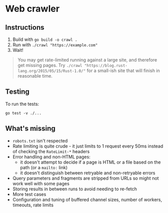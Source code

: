 # Web crawler

## Instructions

1. Build with `go build -o crawl .`
2. Run with `./crawl "https://example.com"`
3. Wait!

> You may get rate-limited running against a large site, and therefore get missing pages.
> Try `./crawl "https://blog.rust-lang.org/2015/05/15/Rust-1.0/"` for a small-ish site that will finish in
> reasonable time.

## Testing

To run the tests:

```
go test -v ./...
```

## What's missing

- `robots.txt` isn't respected
- Rate limiting is quite crude - it just limits to 1 request every 50ms instead of checking the `RateLimit-*` headers
- Error handling and non-HTML pages:
  - it doesn't attempt to decide if a page is HTML or a file based on the path (or a `mailto:` link)
  - it doesn't distinguish between retryable and non-retryable errors
- Query parameters and fragments are stripped from URLs so might not work well with some pages
- Storing results in between runs to avoid needing to re-fetch
- More test cases
- Configuration and tuning of buffered channel sizes, number of workers, timeouts, rate limits
